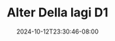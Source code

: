 --- 
title: "Alter Della lagi D1"
description: "streaming bokep Alter Della lagi D1 simontok   new"
date: 2024-10-12T23:30:46-08:00
file_code: "4im3y4b5ks4o"
draft: false
cover: "5ya5ddyou47of3kq.jpg"
tags: ["Alter", "Della", "lagi", "bokep-indo", "bokep-viral", "bokep-ig"]
length: 265
fld_id: "1483233"
foldername: "Alter Della lagi"
categories: ["Alter Della lagi"]
views: 0
---